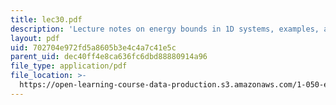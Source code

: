 ```yaml
---
title: lec30.pdf
description: 'Lecture notes on energy bounds in 1D systems, examples, and applications.'
layout: pdf
uid: 702704e972fd5a8605b3e4c4a7c41e5c
parent_uid: dec40ff4e8ca636fc6dbd88880914a96
file_type: application/pdf
file_location: >-
  https://open-learning-course-data-production.s3.amazonaws.com/1-050-engineering-mechanics-i-fall-2007/702704e972fd5a8605b3e4c4a7c41e5c_lec30.pdf
---
```

